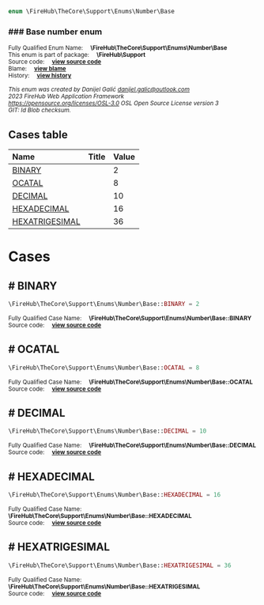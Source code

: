 
```php
enum \FireHub\TheCore\Support\Enums\Number\Base
```

### ### Base number enum
<sub>Fully Qualified Enum Name:  **\FireHub\TheCore\Support\Enums\Number\Base**</sub><br>
<sub>This enum is part of package:  **\FireHub\Support**</sub><br>
<sub>Source code:  **[view source code](https://github.com/The-FireHub-Project/Core/blob/v1.0/src/support/enums/number/firehub.Base.php#L23)**</sub><br>
<sub>Blame:  **[view blame](https://github.com/The-FireHub-Project/Core/blame/v1.0/src/support/enums/number/firehub.Base.php)**</sub><br>
<sub>History:  **[view history](https://github.com/The-FireHub-Project/Core/commits/v1.0/src/support/enums/number/firehub.Base.php)**</sub><br>

<sub>_This enum was created by Danijel Galić <danijel.galic@outlook.com>_</sub><br>
<sub>_2023 FireHub Web Application Framework_</sub><br>
<sub>_<https://opensource.org/licenses/OSL-3.0> OSL Open Source License version 3_</sub><br>
<sub>_GIT: $Id$ Blob checksum._</sub><br>



## Cases table

| Name  | Title | Value |
| :---  | :---  | :---  |
|<a href="#binary">BINARY</a>||2|
|<a href="#ocatal">OCATAL</a>||8|
|<a href="#decimal">DECIMAL</a>||10|
|<a href="#hexadecimal">HEXADECIMAL</a>||16|
|<a href="#hexatrigesimal">HEXATRIGESIMAL</a>||36|


# Cases


<h2><a name="binary"># BINARY</a></h2>

```php
\FireHub\TheCore\Support\Enums\Number\Base::BINARY = 2
```

<sub>Fully Qualified Case Name:  **\FireHub\TheCore\Support\Enums\Number\Base::BINARY**</sub><br>
<sub>Source code:  **[view source code](https://github.com/The-FireHub-Project/Core/blob/v1.0/src/support/enums/number/firehub.Base.php#L28)**</sub><br>


<h2><a name="ocatal"># OCATAL</a></h2>

```php
\FireHub\TheCore\Support\Enums\Number\Base::OCATAL = 8
```

<sub>Fully Qualified Case Name:  **\FireHub\TheCore\Support\Enums\Number\Base::OCATAL**</sub><br>
<sub>Source code:  **[view source code](https://github.com/The-FireHub-Project/Core/blob/v1.0/src/support/enums/number/firehub.Base.php#L33)**</sub><br>


<h2><a name="decimal"># DECIMAL</a></h2>

```php
\FireHub\TheCore\Support\Enums\Number\Base::DECIMAL = 10
```

<sub>Fully Qualified Case Name:  **\FireHub\TheCore\Support\Enums\Number\Base::DECIMAL**</sub><br>
<sub>Source code:  **[view source code](https://github.com/The-FireHub-Project/Core/blob/v1.0/src/support/enums/number/firehub.Base.php#L38)**</sub><br>


<h2><a name="hexadecimal"># HEXADECIMAL</a></h2>

```php
\FireHub\TheCore\Support\Enums\Number\Base::HEXADECIMAL = 16
```

<sub>Fully Qualified Case Name:  **\FireHub\TheCore\Support\Enums\Number\Base::HEXADECIMAL**</sub><br>
<sub>Source code:  **[view source code](https://github.com/The-FireHub-Project/Core/blob/v1.0/src/support/enums/number/firehub.Base.php#L43)**</sub><br>


<h2><a name="hexatrigesimal"># HEXATRIGESIMAL</a></h2>

```php
\FireHub\TheCore\Support\Enums\Number\Base::HEXATRIGESIMAL = 36
```

<sub>Fully Qualified Case Name:  **\FireHub\TheCore\Support\Enums\Number\Base::HEXATRIGESIMAL**</sub><br>
<sub>Source code:  **[view source code](https://github.com/The-FireHub-Project/Core/blob/v1.0/src/support/enums/number/firehub.Base.php#L48)**</sub><br>


